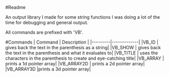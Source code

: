 #Readme

An output library I made for some string functions I was doing a lot of the time for debugging and general output.

All commands are prefixed with 'VB'.

#Commands
| Command | Description |
|---------|-------------|
|VB_ID      | gives back the text in the parenthesis as a string|
|VB_SHOW    | gives back the text in the parenthesis and what it evaluates to|
|VB_TITLE   | uses the characters in the parenthesis to create and eye-catching title|
|VB_ARRAY   | prints a 1d pointer array|
|VB_ARRAY2D | prints a 2d pointer array|
|VB_ARRAY3D |prints a 3d pointer array|
